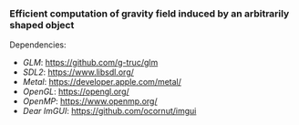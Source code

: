 ### Efficient computation of gravity field induced by an arbitrarily shaped object
Dependencies:
- *GLM*: https://github.com/g-truc/glm
- *SDL2*: https://www.libsdl.org/
- *Metal*: https://developer.apple.com/metal/
- *OpenGL*: https://opengl.org/
- *OpenMP*: https://www.openmp.org/
- *Dear ImGUI*: https://github.com/ocornut/imgui
